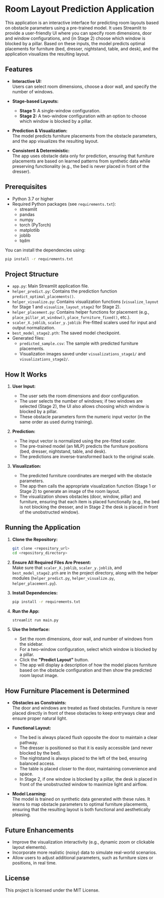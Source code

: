 # Room Layout Prediction Application

This application is an interactive interface for predicting room layouts based on obstacle parameters using a pre-trained model. It uses Streamlit to provide a user-friendly UI where you can specify room dimensions, door and window configurations, and (in Stage 2) choose which window is blocked by a pillar. Based on these inputs, the model predicts optimal placements for furniture (bed, dresser, nightstand, table, and desk), and the application visualizes the resulting layout.

## Features

- **Interactive UI:**  
  Users can select room dimensions, choose a door wall, and specify the number of windows.
  
- **Stage-based Layouts:**  
  - **Stage 1:** A single-window configuration.  
  - **Stage 2:** A two-window configuration with an option to choose which window is blocked by a pillar.
  
- **Prediction & Visualization:**  
  The model predicts furniture placements from the obstacle parameters, and the app visualizes the resulting layout.
  
- **Consistent & Deterministic:**  
  The app uses obstacle data only for prediction, ensuring that furniture placements are based on learned patterns from synthetic data while preserving functionality (e.g., the bed is never placed in front of the dresser).

## Prerequisites

- Python 3.7 or higher
- Required Python packages (see `requirements.txt`):
  - streamlit
  - pandas
  - numpy
  - torch (PyTorch)
  - matplotlib
  - joblib
  - tqdm

You can install the dependencies using:

```bash
pip install -r requirements.txt
```

## Project Structure

- `app.py`: Main Streamlit application file.
- `helper_predict.py`: Contains the prediction function `predict_optimal_placements()`.
- `helper_visualize.py`: Contains visualization functions (`visualize_layout` for Stage 1 and `visualize_layout_stage2` for Stage 2).
- `helper_placement.py`: Contains helper functions for placement (e.g., `place_pillar_at_window()`, `place_furniture_fixed()`, etc.).
- `scaler_X.joblib`, `scaler_y.joblib`: Pre-fitted scalers used for input and output normalization.
- `best_model_stage2.pth`: The saved model checkpoint.
- Generated files:  
  - `predicted_sample.csv`: The sample with predicted furniture placements.
  - Visualization images saved under `visualizations_stage1/` and `visualizations_stage2/`.

## How It Works

1. **User Input:**  
   - The user sets the room dimensions and door configuration.
   - The user selects the number of windows; if two windows are selected (Stage 2), the UI also allows choosing which window is blocked by a pillar.
   - These obstacle parameters form the numeric input vector (in the same order as used during training).

2. **Prediction:**  
   - The input vector is normalized using the pre-fitted scaler.
   - The pre-trained model (an MLP) predicts the furniture positions (bed, dresser, nightstand, table, and desk).
   - The predictions are inverse-transformed back to the original scale.

3. **Visualization:**  
   - The predicted furniture coordinates are merged with the obstacle parameters.
   - The app then calls the appropriate visualization function (Stage 1 or Stage 2) to generate an image of the room layout.
   - The visualization shows obstacles (door, window, pillar) and furniture, ensuring that each item is placed functionally (e.g., the bed is not blocking the dresser, and in Stage 2 the desk is placed in front of the unobstructed window).

## Running the Application

1. **Clone the Repository:**

   ```bash
   git clone <repository_url>
   cd <repository_directory>
   ```

2. **Ensure All Required Files Are Present:**  
   Make sure that `scaler_X.joblib`, `scaler_y.joblib`, and `best_model_stage2.pth` are in the project directory, along with the helper modules (`helper_predict.py`, `helper_visualize.py`, `helper_placement.py`).

3. **Install Dependencies:**

   ```bash
   pip install -r requirements.txt
   ```

4. **Run the App:**

   ```bash
   streamlit run main.py
   ```

5. **Use the Interface:**  
   - Set the room dimensions, door wall, and number of windows from the sidebar.
   - For a two-window configuration, select which window is blocked by a pillar.
   - Click the **"Predict Layout"** button.
   - The app will display a description of how the model places furniture based on the obstacle configuration and then show the predicted room layout image.

## How Furniture Placement is Determined

- **Obstacles as Constraints:**  
  The door and windows are treated as fixed obstacles. Furniture is never placed directly in front of these obstacles to keep entryways clear and ensure proper natural light.

- **Functional Layout:**  
  - The bed is always placed flush opposite the door to maintain a clear pathway.  
  - The dresser is positioned so that it is easily accessible (and never blocked by the bed).  
  - The nightstand is always placed to the left of the bed, ensuring balanced access.  
  - The table is placed closer to the door, maintaining convenience and space.  
  - In Stage 2, if one window is blocked by a pillar, the desk is placed in front of the unobstructed window to maximize light and airflow.

- **Model Learning:**  
  The model is trained on synthetic data generated with these rules. It learns to map obstacle parameters to optimal furniture placements, ensuring that the resulting layout is both functional and aesthetically pleasing.

## Future Enhancements

- Improve the visualization interactivity (e.g., dynamic zoom or clickable layout elements).
- Incorporate more realistic (noisy) data to simulate real-world scenarios.
- Allow users to adjust additional parameters, such as furniture sizes or positions, in real time.

## License

This project is licensed under the MIT License.
